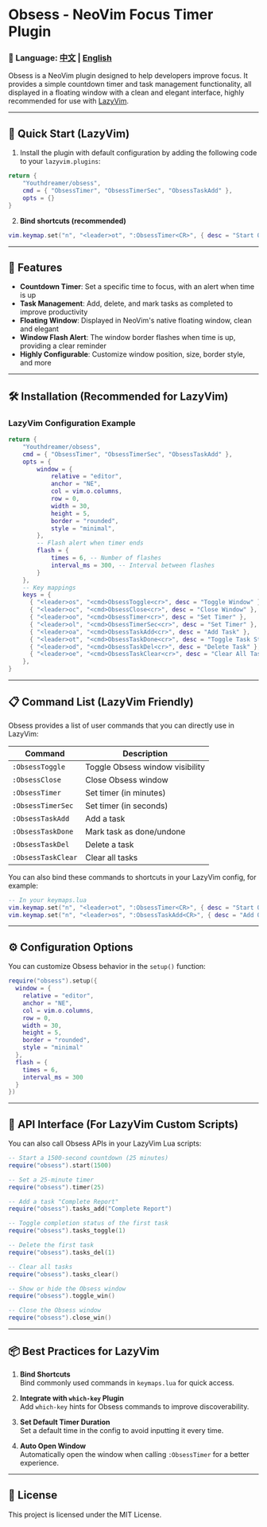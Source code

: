 # Obsess - NeoVim Focus Timer Plugin

### 🔗 Language: [中文](README.md) | [English](README_en.md)

Obsess is a NeoVim plugin designed to help developers improve focus. It provides a simple countdown timer and task management functionality, all displayed in a floating window with a clean and elegant interface, highly recommended for use with [LazyVim](https://www.lazyvim.org/).

---

## 🚀 Quick Start (LazyVim)

1. Install the plugin with default configuration by adding the following code to your `lazyvim.plugins`:

```lua
return {
    "Youthdreamer/obsess",
    cmd = { "ObsessTimer", "ObsessTimerSec", "ObsessTaskAdd" },
    opts = {}
}
```

2. **Bind shortcuts (recommended)**

```lua
vim.keymap.set("n", "<leader>ot", ":ObsessTimer<CR>", { desc = "Start Obsess Timer" })
```

---

## 🌟 Features

- **Countdown Timer**: Set a specific time to focus, with an alert when time is up
- **Task Management**: Add, delete, and mark tasks as completed to improve productivity
- **Floating Window**: Displayed in NeoVim's native floating window, clean and elegant
- **Window Flash Alert**: The window border flashes when time is up, providing a clear reminder
- **Highly Configurable**: Customize window position, size, border style, and more

---

## 🛠️ Installation (Recommended for LazyVim)

### LazyVim Configuration Example

```lua
return {
    "Youthdreamer/obsess",
    cmd = { "ObsessTimer", "ObsessTimerSec", "ObsessTaskAdd" },
    opts = {
        window = {
            relative = "editor",
            anchor = "NE",
            col = vim.o.columns,
            row = 0,
            width = 30,
            height = 5,
            border = "rounded",
            style = "minimal",
        },
        -- Flash alert when timer ends
        flash = {
            times = 6, -- Number of flashes
            interval_ms = 300, -- Interval between flashes
        }
    },
    -- Key mappings
    keys = {
      { "<leader>os", "<cmd>ObsessToggle<cr>", desc = "Toggle Window" },
      { "<leader>oc", "<cmd>ObsessClose<cr>", desc = "Close Window" },
      { "<leader>oo", "<cmd>ObsessTimer<cr>", desc = "Set Timer" },
      { "<leader>ol", "<cmd>ObsessTimerSec<cr>", desc = "Set Timer" },
      { "<leader>oa", "<cmd>ObsessTaskAdd<cr>", desc = "Add Task" },
      { "<leader>ot", "<cmd>ObsessTaskDone<cr>", desc = "Toggle Task Status" },
      { "<leader>od", "<cmd>ObsessTaskDel<cr>", desc = "Delete Task" },
      { "<leader>oe", "<cmd>ObsessTaskClear<cr>", desc = "Clear All Tasks" },
    },
}
```

---

## 📋 Command List (LazyVim Friendly)

Obsess provides a list of user commands that you can directly use in LazyVim:

| Command            | Description                     |
| ------------------ | ------------------------------- |
| `:ObsessToggle`    | Toggle Obsess window visibility |
| `:ObsessClose`     | Close Obsess window             |
| `:ObsessTimer`     | Set timer (in minutes)          |
| `:ObsessTimerSec`  | Set timer (in seconds)          |
| `:ObsessTaskAdd`   | Add a task                      |
| `:ObsessTaskDone`  | Mark task as done/undone        |
| `:ObsessTaskDel`   | Delete a task                   |
| `:ObsessTaskClear` | Clear all tasks                 |

You can also bind these commands to shortcuts in your LazyVim config, for example:

```lua
-- In your keymaps.lua
vim.keymap.set("n", "<leader>ot", ":ObsessTimer<CR>", { desc = "Start Obsess Timer" })
vim.keymap.set("n", "<leader>os", ":ObsessTaskAdd<CR>", { desc = "Add Obsess Task" })
```

---

## ⚙️ Configuration Options

You can customize Obsess behavior in the `setup()` function:

```lua
require("obsess").setup({
  window = {
    relative = "editor",
    anchor = "NE",
    col = vim.o.columns,
    row = 0,
    width = 30,
    height = 5,
    border = "rounded",
    style = "minimal"
  },
  flash = {
    times = 6,
    interval_ms = 300
  }
})
```

---

## 🧪 API Interface (For LazyVim Custom Scripts)

You can also call Obsess APIs in your LazyVim Lua scripts:

```lua
-- Start a 1500-second countdown (25 minutes)
require("obsess").start(1500)

-- Set a 25-minute timer
require("obsess").timer(25)

-- Add a task "Complete Report"
require("obsess").tasks_add("Complete Report")

-- Toggle completion status of the first task
require("obsess").tasks_toggle(1)

-- Delete the first task
require("obsess").tasks_del(1)

-- Clear all tasks
require("obsess").tasks_clear()

-- Show or hide the Obsess window
require("obsess").toggle_win()

-- Close the Obsess window
require("obsess").close_win()
```

---

## 📦 Best Practices for LazyVim

1. **Bind Shortcuts**  
   Bind commonly used commands in `keymaps.lua` for quick access.

2. **Integrate with `which-key` Plugin**  
   Add `which-key` hints for Obsess commands to improve discoverability.

3. **Set Default Timer Duration**  
   Set a default time in the config to avoid inputting it every time.

4. **Auto Open Window**  
   Automatically open the window when calling `:ObsessTimer` for a better experience.

---

## 📜 License

This project is licensed under the MIT License.
